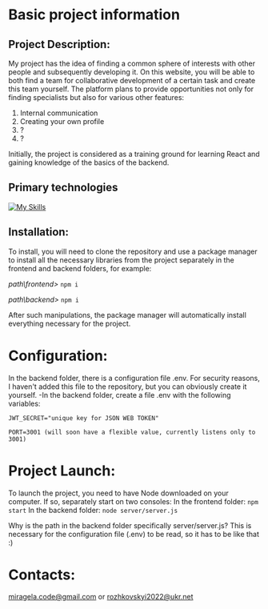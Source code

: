 # **Basic project information**

## Project Description:
My project has the idea of finding a common sphere of interests with other people and subsequently developing it.
On this website, you will be able to both find a team for collaborative development of a certain task and create this team yourself.
The platform plans to provide opportunities not only for finding specialists but also for various other features:
1. Internal communication
2. Creating your own profile
3. ?
4. ?

Initially, the project is considered as a training ground for learning React and gaining knowledge of the basics of the backend.

## Primary technologies

[![My Skills](https://skillicons.dev/icons?i=js,react,express,scss,mui,mysql,sequelize)](https://skillicons.dev)

## **Installation:**
To install, you will need to clone the repository and use a package manager to install all the necessary libraries from the project separately in the frontend and backend folders, for example:

*path\frontend>* `npm i`

*path\backend>* `npm i`

After such manipulations, the package manager will automatically install everything necessary for the project.

# **Configuration:**
In the backend folder, there is a configuration file .env. For security reasons, I haven't added this file to the repository, but you can obviously create it yourself.
-In the backend folder, create a file .env with the following variables:

`JWT_SECRET="unique key for JSON WEB TOKEN"`

`PORT=3001 (will soon have a flexible value, currently listens only to 3001)`

# **Project Launch:**
To launch the project, you need to have Node downloaded on your computer. If so, separately start on two consoles:
In the frontend folder: `npm start`
In the backend folder: `node server/server.js`

Why is the path in the backend folder specifically server/server.js?
This is necessary for the configuration file (.env) to be read, so it has to be like that :)

# **Contacts:**
miragela.code@gmail.com
or
rozhkovskyi2022@ukr.net
